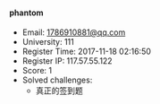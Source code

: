 #### phantom  

* Email: 1786910881@qq.com  
* University: 111  
* Register Time: 2017-11-18 02:16:50  
* Register IP: 117.57.55.122  
* Score: 1  
* Solved challenges: 
  * 真正的签到题  
